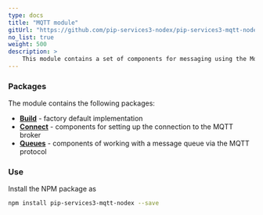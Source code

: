 ```yaml
---
type: docs
title: "MQTT module"
gitUrl: "https://github.com/pip-services3-nodex/pip-services3-mqtt-nodex"
no_list: true
weight: 500
description: > 
    This module contains a set of components for messaging using the Mqtt protocol. 
---
```


### Packages

The module contains the following packages:
- [**Build**](build) - factory default implementation
- [**Connect**](connect) - components for setting up the connection to the MQTT broker
- [**Queues**](queues) - components of working with a message queue via the MQTT protocol


### Use

Install the NPM package as
```bash
npm install pip-services3-mqtt-nodex --save
```
